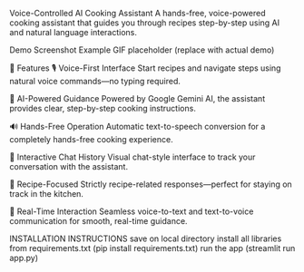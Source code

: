  Voice-Controlled AI Cooking Assistant
A hands-free, voice-powered cooking assistant that guides you through recipes step-by-step using AI and natural language interactions.

Demo Screenshot
Example GIF placeholder (replace with actual demo)

🌟 Features
🎙️ Voice-First Interface
Start recipes and navigate steps using natural voice commands—no typing required.

🧠 AI-Powered Guidance
Powered by Google Gemini AI, the assistant provides clear, step-by-step cooking instructions.

🔊 Hands-Free Operation
Automatic text-to-speech conversion for a completely hands-free cooking experience.

📜 Interactive Chat History
Visual chat-style interface to track your conversation with the assistant.

🍳 Recipe-Focused
Strictly recipe-related responses—perfect for staying on track in the kitchen.

🚀 Real-Time Interaction
Seamless voice-to-text and text-to-voice communication for smooth, real-time guidance.


INSTALLATION INSTRUCTIONS
save on local directory
install all libraries from requirements.txt (pip install requirements.txt)
run the app (streamlit run app.py)
